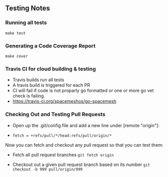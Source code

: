 ## Testing Notes

### Running all tests

`make test`

### Generating a Code Coverage Report
`make cover`

### Travis CI for cloud building & testing
- Travis builds run all tests
- A travis build is triggered for each PR
- CI will fail if code is not proparly go formatted or one or more go vet check is failing.
- https://travis-ci.org/spacemeshos/go-spacemesh


### Checking Out and Testing Pull Requests

- Open up the .git/config file and add a new line under [remote "origin"]:

- ```fetch = +refs/pull/*/head:refs/pull/origin/*```

Now you can fetch and checkout any pull request so that you can test them:

- Fetch all pull request branches
```git fetch origin```

- Checkout out a given pull request branch based on its number
```git checkout -b 999 pull/origin/999```